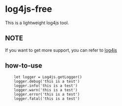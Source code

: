 # log4js-free
This is a lightweight log4js tool.

## NOTE
If you want to get more support, you can refer to [log4js](https://www.npmjs.com/package/log4js)

## how-to-use
```
    let logger = Log4js.getLogger()
    logger.debug('this is a test')
    logger.info('this is a test')
    logger.warn('this is a test')
    logger.error('this is a test')
    logger.fatal('this is a test')
```
